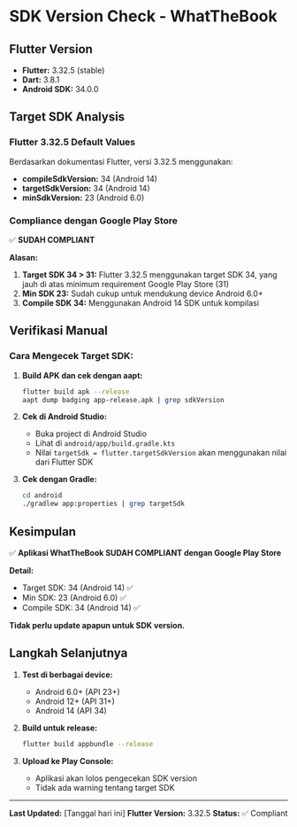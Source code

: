 # SDK Version Check - WhatTheBook

## Flutter Version
- **Flutter:** 3.32.5 (stable)
- **Dart:** 3.8.1
- **Android SDK:** 34.0.0

## Target SDK Analysis

### Flutter 3.32.5 Default Values
Berdasarkan dokumentasi Flutter, versi 3.32.5 menggunakan:
- **compileSdkVersion:** 34 (Android 14)
- **targetSdkVersion:** 34 (Android 14)
- **minSdkVersion:** 23 (Android 6.0)

### Compliance dengan Google Play Store
✅ **SUDAH COMPLIANT**

**Alasan:**
1. **Target SDK 34 > 31:** Flutter 3.32.5 menggunakan target SDK 34, yang jauh di atas minimum requirement Google Play Store (31)
2. **Min SDK 23:** Sudah cukup untuk mendukung device Android 6.0+
3. **Compile SDK 34:** Menggunakan Android 14 SDK untuk kompilasi

## Verifikasi Manual

### Cara Mengecek Target SDK:
1. **Build APK dan cek dengan aapt:**
   ```bash
   flutter build apk --release
   aapt dump badging app-release.apk | grep sdkVersion
   ```

2. **Cek di Android Studio:**
   - Buka project di Android Studio
   - Lihat di `android/app/build.gradle.kts`
   - Nilai `targetSdk = flutter.targetSdkVersion` akan menggunakan nilai dari Flutter SDK

3. **Cek dengan Gradle:**
   ```bash
   cd android
   ./gradlew app:properties | grep targetSdk
   ```

## Kesimpulan

✅ **Aplikasi WhatTheBook SUDAH COMPLIANT dengan Google Play Store**

**Detail:**
- Target SDK: 34 (Android 14) ✅
- Min SDK: 23 (Android 6.0) ✅
- Compile SDK: 34 (Android 14) ✅

**Tidak perlu update apapun untuk SDK version.**

## Langkah Selanjutnya

1. **Test di berbagai device:**
   - Android 6.0+ (API 23+)
   - Android 12+ (API 31+)
   - Android 14 (API 34)

2. **Build untuk release:**
   ```bash
   flutter build appbundle --release
   ```

3. **Upload ke Play Console:**
   - Aplikasi akan lolos pengecekan SDK version
   - Tidak ada warning tentang target SDK

---

**Last Updated:** [Tanggal hari ini]
**Flutter Version:** 3.32.5
**Status:** ✅ Compliant 